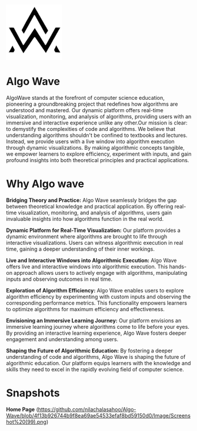 ![logo](https://github.com/nilachalasahoo/Algo-Wave/blob/dd9ca75871fd2c93ece762983e876118aa340906/Image/logo.png)

# Algo Wave
AlgoWave stands at the forefront of computer science education, pioneering a groundbreaking project that redefines how algorithms are understood and mastered. Our dynamic platform offers real-time visualization, monitoring, and analysis of algorithms, providing users with an immersive and interactive experience unlike any other.Our mission is clear: to demystify the complexities of code and algorithms. We believe that understanding algorithms shouldn't be confined to textbooks and lectures. Instead, we provide users with a live window into algorithm execution through dynamic visualizations. By making algorithmic concepts tangible, we empower learners to explore efficiency, experiment with inputs, and gain profound insights into both theoretical principles and practical applications.

# Why Algo wave
**Bridging Theory and Practice:** Algo Wave seamlessly bridges the gap between theoretical knowledge and practical application. By offering real-time visualization, monitoring, and analysis of algorithms, users gain invaluable insights into how algorithms function in the real world.

**Dynamic Platform for Real-Time Visualization:** Our platform provides a dynamic environment where algorithms are brought to life through interactive visualizations. Users can witness algorithmic execution in real time, gaining a deeper understanding of their inner workings.

**Live and Interactive Windows into Algorithmic Execution:** Algo Wave offers live and interactive windows into algorithmic execution. This hands-on approach allows users to actively engage with algorithms, manipulating inputs and observing outcomes in real time.

**Exploration of Algorithm Efficiency:** Algo Wave enables users to explore algorithm efficiency by experimenting with custom inputs and observing the corresponding performance metrics. This functionality empowers learners to optimize algorithms for maximum efficiency and effectiveness.

**Envisioning an Immersive Learning Journey:** Our platform envisions an immersive learning journey where algorithms come to life before your eyes. By providing an interactive learning experience, Algo Wave fosters deeper engagement and understanding among users.

**Shaping the Future of Algorithmic Education:** By fostering a deeper understanding of code and algorithms, Algo Wave is shaping the future of algorithmic education. Our platform equips learners with the knowledge and skills they need to excel in the rapidly evolving field of computer science.

# Snapshots
**Home Page**
(https://github.com/nilachalasahoo/Algo-Wave/blob/4f13b926744b9f8ea69ae54533efaf8bd59150d0/Image/Screenshot%20(99).png)
